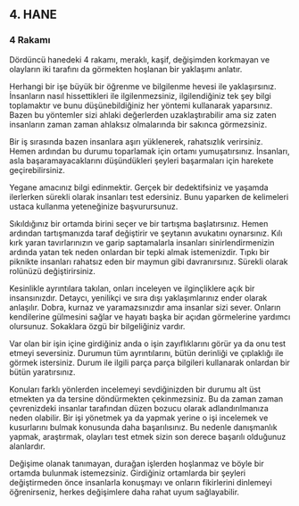 ## 4. HANE

### 4 Rakamı

Dördüncü hanedeki 4 rakamı, meraklı, kaşif, değişimden korkmayan ve olayların iki tarafını da görmekten hoşlanan bir yaklaşımı anlatır.

Herhangi bir işe büyük bir öğrenme ve bilgilenme hevesi ile yaklaşırsınız. İnsanların nasıl hissettikleri ile ilgilenmezsiniz, ilgilendiğiniz tek şey bilgi toplamaktır ve bunu düşünebildiğiniz her yöntemi kullanarak yaparsınız. Bazen bu yöntemler sizi ahlaki değerlerden uzaklaştırabilir ama siz zaten insanların zaman zaman ahlaksız olmalarında bir sakınca görmezsiniz.

Bir iş sırasında bazen insanlara aşırı yüklenerek, rahatsızlık verirsiniz. Hemen ardından bu durumu toparlamak için ortamı yumuşatırsınız. İnsanları, asla başaramayacaklarını düşündükleri şeyleri başarmaları için harekete geçirebilirsiniz.

Yegane amacınız bilgi edinmektir. Gerçek bir dedektifsiniz ve yaşamda ilerlerken sürekli olarak insanları test edersiniz. Bunu yaparken de kelimeleri ustaca kullanma yeteneğinize başvurursunuz.

Sıkıldığınız bir ortamda birini seçer ve bir tartışma başlatırsınız. Hemen ardından tartışmanızda taraf değiştirir ve şeytanın avukatını oynarsınız. Kılı kırk yaran tavırlarınızın ve garip saptamalarla insanları sinirlendirmenizin ardında yatan tek neden onlardan bir tepki almak istemenizdir. Tıpkı bir piknikte insanları rahatsız eden bir maymun gibi davranırsınız. Sürekli olarak rolünüzü değiştirirsiniz.

Kesinlikle ayrıntılara takılan, onları inceleyen ve ilginçliklere açık bir insansınızdır. Detaycı, yenilikçi ve sıra dışı yaklaşımlarınız ender olarak anlaşılır. Dobra, kurnaz ve yaramazsınızdır ama insanlar sizi sever. Onların kendilerine gülmesini sağlar ve hayatı başka bir açıdan görmelerine yardımcı olursunuz. Sokaklara özgü bir bilgeliğiniz vardır.

Var olan bir işin içine girdiğiniz anda o işin zayıflıklarını görür ya da onu test etmeyi seversiniz. Durumun tüm ayrıntılarını, bütün derinliği ve çıplaklığı ile görmek istersiniz. Durum ile ilgili parça parça bilgileri kullanarak onlardan bir bütün yaratırsınız.

Konuları farklı yönlerden incelemeyi sevdiğinizden bir durumu alt üst etmekten ya da tersine döndürmekten çekinmezsiniz. Bu da zaman zaman çevrenizdeki insanlar tarafından düzen bozucu olarak adlandırılmanıza neden olabilir. Bir işi yönetmek ya da yapmak yerine o işi incelemek ve kusurlarını bulmak konusunda daha başarılısınız. Bu nedenle danışmanlık yapmak, araştırmak, olayları test etmek sizin son derece başarılı olduğunuz alanlardır.

Değişime olanak tanımayan, durağan işlerden hoşlanmaz ve böyle bir ortamda bulunmak istemezsiniz. Girdiğiniz ortamlarda bir şeyleri değiştirmeden önce insanlarla konuşmayı ve onların fikirlerini dinlemeyi öğrenirseniz, herkes değişimlere daha rahat uyum sağlayabilir. 
